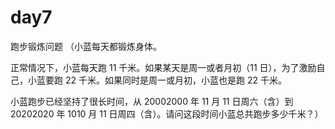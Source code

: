 # day7
跑步锻炼问题
（小蓝每天都锻炼身体。

正常情况下，小蓝每天跑 11 千米。如果某天是周一或者月初（11 日），为了激励自己，小蓝要跑 22 千米。如果同时是周一或月初，小蓝也是跑 22 千米。

小蓝跑步已经坚持了很长时间，从 20002000 年 11 月 11 日周六（含）到 20202020 年 1010 月 11 日周四（含）。请问这段时间小蓝总共跑步多少千米？）

